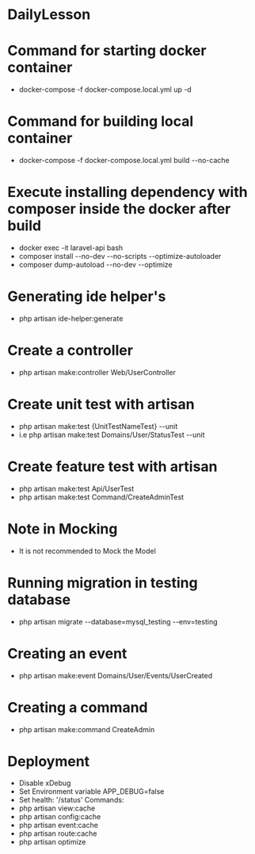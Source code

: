 # DailyLesson

# Command for starting docker container
 - docker-compose -f docker-compose.local.yml up -d

# Command for building local container
 - docker-compose -f docker-compose.local.yml build --no-cache

# Execute installing dependency with composer inside the docker after build
 - docker exec -it laravel-api bash
 - composer install --no-dev --no-scripts --optimize-autoloader
 - composer dump-autoload --no-dev --optimize

# Generating ide helper's
 - php artisan ide-helper:generate

# Create a controller
 - php artisan make:controller Web/UserController

# Create unit test with artisan
 - php artisan make:test {UnitTestNameTest} --unit
 - i.e php artisan make:test Domains/User/StatusTest --unit

# Create feature test with artisan
 - php artisan make:test Api/UserTest
 - php artisan make:test Command/CreateAdminTest

# Note in Mocking
 - It is not recommended to Mock the Model

# Running migration in testing database
 - php artisan migrate --database=mysql_testing --env=testing

# Creating an event
 - php artisan make:event Domains/User/Events/UserCreated

# Creating a command 
 - php artisan make:command CreateAdmin

# Deployment
 - Disable xDebug
 - Set Environment variable APP_DEBUG=false
 - Set health: '/status'
 Commands:
 - php artisan view:cache
 - php artisan config:cache
 - php artisan event:cache
 - php artisan route:cache
 - php artisan optimize